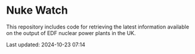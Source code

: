 # Nuke Watch

This repository includes code for retrieving the latest information available on the output of EDF nuclear power plants in the UK.

Last updated: 2024-10-23 07:14